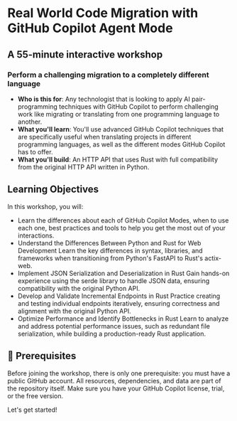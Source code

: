 # Real World Code Migration with GitHub Copilot Agent Mode

## A 55-minute interactive workshop

### Perform a challenging migration to a completely different language

- **Who is this for**: Any technologist that is looking to apply AI pair-programming techniques with GitHub Copilot to perform challenging work like migrating or translating from one programming language to another.
- **What you'll learn**: You'll use advanced GitHub Copilot techniques that are specifically useful when translating projects in different programming languages, as well as the different modes GitHub Copilot has to offer.
- **What you'll build**: An HTTP API that uses Rust with full compatibility from the original HTTP API written in Python.

## Learning Objectives 

In this workshop, you will:

  - Learn the differences about each of GitHub Copilot Modes, when to use each one, best practices and tools to help you get the most out of your interactions.
  - Understand the Differences Between Python and Rust for Web Development
  Learn the key differences in syntax, libraries, and frameworks when transitioning from Python's FastAPI to Rust's actix-web.
  - Implement JSON Serialization and Deserialization in Rust
  Gain hands-on experience using the serde library to handle JSON data, ensuring compatibility with the original Python API.
  - Develop and Validate Incremental Endpoints in Rust
  Practice creating and testing individual endpoints iteratively, ensuring correctness and alignment with the original Python API.
  - Optimize Performance and Identify Bottlenecks in Rust
  Learn to analyze and address potential performance issues, such as redundant file serialization, while building a production-ready Rust application.

## 📣 Prerequisites

Before joining the workshop, there is only one prerequisite: you must have a public GitHub account. All resources, dependencies, and data are part of the repository itself. Make sure you have your GitHub Copilot license, trial, or the free version.

Let's get started!
